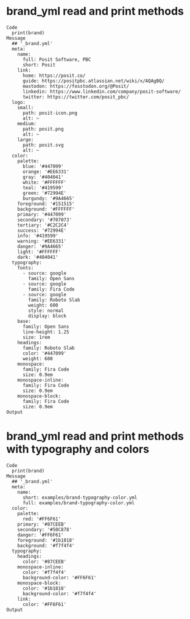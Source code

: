 # brand_yml read and print methods

    Code
      print(brand)
    Message
      ## '_brand.yml'
      meta:
        name:
          full: Posit Software, PBC
          short: Posit
        link:
          home: https://posit.co/
          guide: https://positpbc.atlassian.net/wiki/x/AQAgBQ/
          mastodon: https://fosstodon.org/@Posit/
          linkedin: https://www.linkedin.com/company/posit-software/
          twitter: https://twitter.com/posit_pbc/
      logo:
        small:
          path: posit-icon.png
          alt: ~
        medium:
          path: posit.png
          alt: ~
        large:
          path: posit.svg
          alt: ~
      color:
        palette:
          blue: '#447099'
          orange: '#EE6331'
          gray: '#404041'
          white: '#FFFFFF'
          teal: '#419599'
          green: '#72994E'
          burgundy: '#9A4665'
        foreground: '#151515'
        background: '#FFFFFF'
        primary: '#447099'
        secondary: '#707073'
        tertiary: '#C2C2C4'
        success: '#72994E'
        info: '#419599'
        warning: '#EE6331'
        danger: '#9A4665'
        light: '#FFFFFF'
        dark: '#404041'
      typography:
        fonts:
          - source: google
            family: Open Sans
          - source: google
            family: Fira Code
          - source: google
            family: Roboto Slab
            weight: 600
            style: normal
            display: block
        base:
          family: Open Sans
          line-height: 1.25
          size: 1rem
        headings:
          family: Roboto Slab
          color: '#447099'
          weight: 600
        monospace:
          family: Fira Code
          size: 0.9em
        monospace-inline:
          family: Fira Code
          size: 0.9em
        monospace-block:
          family: Fira Code
          size: 0.9em
    Output
      

# brand_yml read and print methods with typography and colors

    Code
      print(brand)
    Message
      ## '_brand.yml'
      meta:
        name:
          short: examples/brand-typography-color.yml
          full: examples/brand-typography-color.yml
      color:
        palette:
          red: '#FF6F61'
        primary: '#87CEEB'
        secondary: '#50C878'
        danger: '#FF6F61'
        foreground: '#1b1818'
        background: '#f7f4f4'
      typography:
        headings:
          color: '#87CEEB'
        monospace-inline:
          color: '#f7f4f4'
          background-color: '#FF6F61'
        monospace-block:
          color: '#1b1818'
          background-color: '#f7f4f4'
        link:
          color: '#FF6F61'
    Output
      

